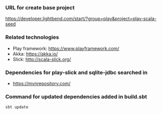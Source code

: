 ### URL for create base project
https://developer.lightbend.com/start/?group=play&project=play-scala-seed

### Related technologies
- Play framework: https://www.playframework.com/
- Akka: https://akka.io/
- Slick: http://scala-slick.org/

### Dependencies for play-slick and sqlite-jdbc searched in
- https://mvnrepository.com/

### Command for updated dependencies added in build.sbt
```
sbt update
```
